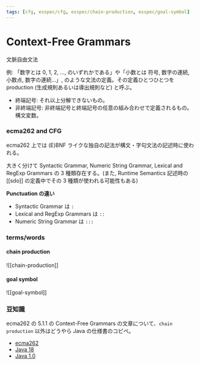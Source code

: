 ```yaml
---
tags: [cfg, esspec/cfg, esspec/chain-production, esspec/goal-symbol]
---
```


# Context-Free Grammars

文脈自由文法

例: 「数字とは 0, 1, 2, ..., のいずれかである」や「小数とは 符号, 数字の連続, 小数点, 数字の連続...」, のような文法の定義。その定義ひとつひとつを production (生成規則あるいは導出規則など) と呼ぶ。

- 終端記号: それ以上分解できないもの。
- 非終端記号: 非終端記号と終端記号の任意の組み合わせで定義されるもの。構文変数。

### ecma262 and CFG

ecma262 上では (E)BNF ライクな独自の記法が構文・字句文法の記述時に使われる。

大きく分けて Syntactic Grammar, Numeric String Grammar, Lexical and RegExp Grammars の 3 種類存在する。(また, Runtime Semantics 記述時の [[sdo]] の定義中でその 3 種類が使われる可能性もある)

**Punctuation の違い**

- Syntactic Grammar は `:`
- Lexical and RegExp Grammars は `::`
- Numeric String Grammar は `:::`

### terms/words

#### chain production

![[chain-production]]

#### goal symbol

![[goal-symbol]]

### 豆知識

ecma262 の 5.1.1 の Context-Free Grammars の文章について、`chain production` 以外はどうやら Java の仕様書のコピペ。

- [ecma262](https://tc39.es/ecma262/#sec-context-free-grammars)
- [Java 18](https://docs.oracle.com/javase/specs/jls/se18/html/jls-2.html)
- [Java 1.0](http://titanium.cs.berkeley.edu/doc/java-langspec-1.0/2.doc.html)

